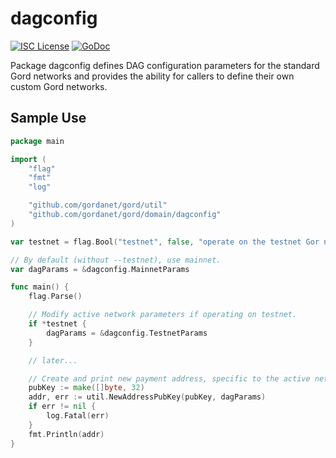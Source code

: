 dagconfig
========

[![ISC License](http://img.shields.io/badge/license-ISC-blue.svg)](https://choosealicense.com/licenses/isc/)
[![GoDoc](https://img.shields.io/badge/godoc-reference-blue.svg)](http://godoc.org/github.com/gordanet/gord/dagconfig)

Package dagconfig defines DAG configuration parameters for the standard
Gord networks and provides the ability for callers to define their own custom
Gord networks.

## Sample Use

```Go
package main

import (
	"flag"
	"fmt"
	"log"

	"github.com/gordanet/gord/util"
	"github.com/gordanet/gord/domain/dagconfig"
)

var testnet = flag.Bool("testnet", false, "operate on the testnet Gor network")

// By default (without --testnet), use mainnet.
var dagParams = &dagconfig.MainnetParams

func main() {
	flag.Parse()

	// Modify active network parameters if operating on testnet.
	if *testnet {
		dagParams = &dagconfig.TestnetParams
	}

	// later...

	// Create and print new payment address, specific to the active network.
	pubKey := make([]byte, 32)
	addr, err := util.NewAddressPubKey(pubKey, dagParams)
	if err != nil {
		log.Fatal(err)
	}
	fmt.Println(addr)
}
```
